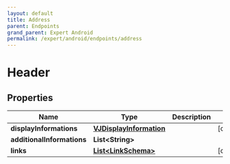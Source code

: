 ```yaml
---
layout: default
title: Address
parent: Endpoints
grand_parent: Expert Android
permalink: /expert/android/endpoints/address
---
```


# Header

## Properties
Name | Type | Description | Notes
------------ | ------------- | ------------- | -------------
**displayInformations** | [**VJDisplayInformation**](VJDisplayInformation.md) |  |  [optional]
**additionalInformations** | **List&lt;String&gt;** |  | 
**links** | [**List&lt;LinkSchema&gt;**](LinkSchema.md) |  |  [optional]



